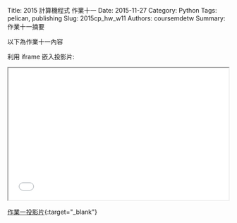 Title: 2015 計算機程式 作業十一
Date: 2015-11-27
Category: Python
Tags: pelican, publishing
Slug: 2015cp_hw_w11
Authors: coursemdetw
Summary: 作業十一摘要

以下為作業十一內容

利用 iframe 嵌入投影片:

<iframe src="40423229_cp_w11_p.html" width="500" height="300"></iframe>

[作業一投影片](40423229_cp_w11_p.html){:target="_blank"}

